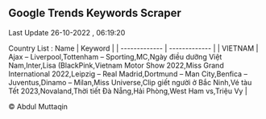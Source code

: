 

## Google Trends Keywords Scraper 
 
Last Update 26-10-2022 , 06:19:20

Country List :
 Name  | Keyword |
| ------------- | ------------- |
| VIETNAM | Ajax – Liverpool,Tottenham – Sporting,MC,Ngày điều dưỡng Việt Nam,Inter,Lisa (BlackPink,Vietnam Motor Show 2022,Miss Grand International 2022,Leipzig – Real Madrid,Dortmund – Man City,Benfica – Juventus,Dinamo – Milan,Miss Universe,Clip giết người ở Bắc Ninh,Vé tàu Tết 2023,Novaland,Thời tiết Đà Nẵng,Hải Phòng,West Ham vs,Triệu Vy |



© Abdul Muttaqin 
